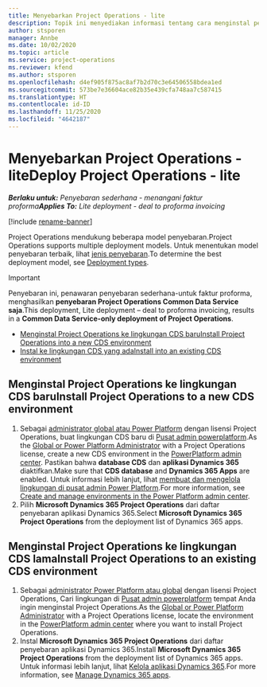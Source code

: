```yaml
---
title: Menyebarkan Project Operations - lite
description: Topik ini menyediakan informasi tentang cara menginstal penawaran penyebaran Project operation lite ke faktur proforma.
author: stsporen
manager: Annbe
ms.date: 10/02/2020
ms.topic: article
ms.service: project-operations
ms.reviewer: kfend
ms.author: stsporen
ms.openlocfilehash: d4ef905f875ac8af7b2d70c3e64506558bdea1ed
ms.sourcegitcommit: 573be7e36604ace82b35e439cfa748aa7c587415
ms.translationtype: HT
ms.contentlocale: id-ID
ms.lasthandoff: 11/25/2020
ms.locfileid: "4642187"
---
```

# <a name="deploy-project-operations---lite"></a><span data-ttu-id="8b1b0-103">Menyebarkan Project Operations - lite</span><span class="sxs-lookup"><span data-stu-id="8b1b0-103">Deploy Project Operations - lite</span></span>

<span data-ttu-id="8b1b0-104">_**Berlaku untuk:** Penyebaran sederhana - menangani faktur proforma_</span><span class="sxs-lookup"><span data-stu-id="8b1b0-104">_**Applies To:** Lite deployment - deal to proforma invoicing_</span></span>

[!include [rename-banner](~/includes/cc-data-platform-banner.md)]

<span data-ttu-id="8b1b0-105">Project Operations mendukung beberapa model penyebaran.</span><span class="sxs-lookup"><span data-stu-id="8b1b0-105">Project Operations supports multiple deployment models.</span></span> <span data-ttu-id="8b1b0-106">Untuk menentukan model penyebaran terbaik, lihat [jenis penyebaran](determine-deployment-type.md).</span><span class="sxs-lookup"><span data-stu-id="8b1b0-106">To determine the best deployment model, see [Deployment types](determine-deployment-type.md).</span></span>


> [!IMPORTANT]
> <span data-ttu-id="8b1b0-107">Penyebaran ini, penawaran penyebaran sederhana-untuk faktur proforma, menghasilkan **penyebaran Project Operations Common Data Service saja**.</span><span class="sxs-lookup"><span data-stu-id="8b1b0-107">This deployment, Lite deployment – deal to proforma invoicing, results in a **Common Data Service-only deployment of Project Operations**.</span></span>

- [<span data-ttu-id="8b1b0-108">Menginstal Project Operations ke lingkungan CDS baru</span><span class="sxs-lookup"><span data-stu-id="8b1b0-108">Install Project Operations into a new CDS environment</span></span>](#new)
- [<span data-ttu-id="8b1b0-109">Instal ke lingkungan CDS yang ada</span><span class="sxs-lookup"><span data-stu-id="8b1b0-109">Install into an existing CDS environment</span></span>](#existing)



## <a name="install-project-operations-to-a-new-cds-environment"></a><a name="new"></a><span data-ttu-id="8b1b0-110">Menginstal Project Operations ke lingkungan CDS baru</span><span class="sxs-lookup"><span data-stu-id="8b1b0-110">Install Project Operations to a new CDS environment</span></span>

1. <span data-ttu-id="8b1b0-111">Sebagai [administrator global atau Power Platform](https://docs.microsoft.com/power-platform/admin/global-service-administrators-can-administer-without-license) dengan lisensi Project Operations, buat lingkungan CDS baru di [Pusat admin powerplatform](https://admin.powerplatform.com).</span><span class="sxs-lookup"><span data-stu-id="8b1b0-111">As the [Global or Power Platform Administrator](https://docs.microsoft.com/power-platform/admin/global-service-administrators-can-administer-without-license) with a Project Operations license, create a new CDS environment in the [PowerPlatform admin center](https://admin.powerplatform.com).</span></span> <span data-ttu-id="8b1b0-112">Pastikan bahwa **database CDS** dan **aplikasi Dynamics 365** diaktifkan.</span><span class="sxs-lookup"><span data-stu-id="8b1b0-112">Make sure that **CDS database** and **Dynamics 365 Apps** are enabled.</span></span> <span data-ttu-id="8b1b0-113">Untuk informasi lebih lanjut, lihat [membuat dan mengelola lingkungan di pusat admin Power Platform](https://docs.microsoft.com/power-platform/admin/create-environment#create-an-environment-in-the-power-platform-admin-center).</span><span class="sxs-lookup"><span data-stu-id="8b1b0-113">For more information, see [Create and manage environments in the Power Platform admin center](https://docs.microsoft.com/power-platform/admin/create-environment#create-an-environment-in-the-power-platform-admin-center).</span></span>
2. <span data-ttu-id="8b1b0-114">Pilih **Microsoft Dynamics 365 Project Operations** dari daftar penyebaran aplikasi Dynamics 365.</span><span class="sxs-lookup"><span data-stu-id="8b1b0-114">Select **Microsoft Dynamics 365 Project Operations** from the deployment list of Dynamics 365 apps.</span></span>


## <a name="install-project-operations-to-an-existing-cds-environment"></a><a name="existing"></a><span data-ttu-id="8b1b0-115">Menginstal Project Operations ke lingkungan CDS lama</span><span class="sxs-lookup"><span data-stu-id="8b1b0-115">Install Project Operations to an existing CDS environment</span></span>

1. <span data-ttu-id="8b1b0-116">Sebagai [administrator Power Platform atau global](https://docs.microsoft.com/power-platform/admin/global-service-administrators-can-administer-without-license) dengan lisensi Project Operations, Cari lingkungan di [Pusat admin powerplatform](https://admin.powerplatform.com) tempat Anda ingin menginstal Project Operations.</span><span class="sxs-lookup"><span data-stu-id="8b1b0-116">As the [Global or Power Platform Administrator](https://docs.microsoft.com/power-platform/admin/global-service-administrators-can-administer-without-license) with a Project Operations license, locate the environment in the [PowerPlatform admin center](https://admin.powerplatform.com) where you want to install Project Operations.</span></span>
2. <span data-ttu-id="8b1b0-117">Instal **Microsoft Dynamics 365 Project Operations** dari daftar penyebaran aplikasi Dynamics 365.</span><span class="sxs-lookup"><span data-stu-id="8b1b0-117">Install **Microsoft Dynamics 365 Project Operations** from the deployment list of Dynamics 365 apps.</span></span> <span data-ttu-id="8b1b0-118">Untuk informasi lebih lanjut, lihat [Kelola aplikasi Dynamics 365](https://docs.microsoft.com/power-platform/admin/manage-apps).</span><span class="sxs-lookup"><span data-stu-id="8b1b0-118">For more information, see [Manage Dynamics 365 apps](https://docs.microsoft.com/power-platform/admin/manage-apps).</span></span>


